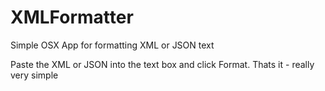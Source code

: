 # XMLFormatter

Simple OSX App for formatting XML or JSON text

Paste the XML or JSON into the text box and click Format.
Thats it - really very simple
